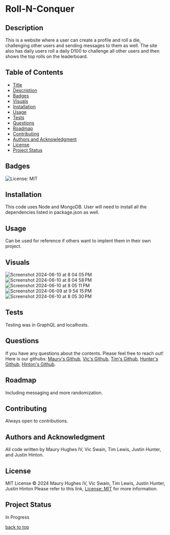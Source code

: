 <a id="title"></a>
# Roll-N-Conquer 

<a id="description"></a>
## Description
This is a website where a user can create a profile and roll a die, challenging other users and sending messages to them as well. The site also has daily users roll a daily D100 to challenge all other users and then shows the top rolls on the leaderboard.

## Table of Contents
- [Title](#title)
- [Description](#description)
- [Badges](#badges)
- [Visuals](#visuals)
- [Installation](#installation)
- [Usage](#usage)
- [Tests](#tests)
- [Questions](#questions)
- [Roadmap](#roadmap)
- [Contributing](#contributing)
- [Authors and Acknowledgment](#acknowledgment)
- [License](#license)
- [Project Status](#status)

<a id="badges"></a>
## Badges
![License: MIT](https://img.shields.io/badge/License-MIT-yellow.svg)

<a id="installation"></a>
## Installation
This code uses Node and MongoDB. User will need to install all the dependencies listed in package.json as well.

<a id="usage"></a>
## Usage
Can be used for reference if others want to implent them in their own project.

<a id="Visuals"></a>
## Visuals
![Screenshot 2024-06-10 at 8 04 05 PM](https://github.com/MauryIV/Roll-n-Conquer/assets/146037880/410bb397-0047-40df-8456-d97537e2fd33)
![Screenshot 2024-06-10 at 8 04 58 PM](https://github.com/MauryIV/Roll-n-Conquer/assets/146037880/cd75bfdb-61f7-4cde-82e1-a7580b96618c)
![Screenshot 2024-06-10 at 8 05 11 PM](https://github.com/MauryIV/Roll-n-Conquer/assets/146037880/bae107e9-3080-4c40-8833-7366aae8d0b2)
![Screenshot 2024-06-09 at 9 54 15 PM](https://github.com/MauryIV/Roll-n-Conquer/assets/146037880/783b53b7-1005-4a6f-89f8-07b444019230)
![Screenshot 2024-06-10 at 8 05 30 PM](https://github.com/MauryIV/Roll-n-Conquer/assets/146037880/6695bf2f-f7a5-43c2-b845-6380d8d75c3f)

<a id="tests"></a>
## Tests
Testing was in GraphQL and localhosts.

<a id="questions"></a>
## Questions
If you have any questions about the contents. Please feel free to reach out!
Here is our githubs: [Maury's Github](https://github.com/MauryIV), [Vic's Github](https://github.com/VicSwain), [Tim's Github](https://github.com/EnchantedMoth), [Hunter's Github](https://github.com/justin-hunter1), [Hinton's Github](https://github.com/codegawd777).

<a id="roadmap"></a>
## Roadmap
Including messaging and more randomization.

<a id="contributing"></a>
## Contributing
Always open to contributions.

<a id="acknowledgment"></a>
## Authors and Acknowledgment
All code written by Maury Hughes IV, Vic Swain, Tim Lewis, Justin Hunter, and Justin Hinton.

<a id="license"></a>
## License
MIT License © 2024 Maury Hughes IV, Vic Swain, Tim Lewis, Justin Hunter, Justin Hinton
Please refer to this link, [License: MIT](https://opensource.org/licenses/MIT) for more information.

<a id="status"></a>
## Project Status
In Progress

[back to top](#title)
